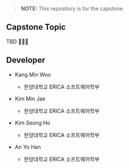 >**NOTE:** This repository is for the capstone 


## Capstone Topic
TBD 🤷🏻‍♂️

## Developer
- Kang Min Woo
  - 한양대학교 ERICA 소프트웨어학부

- Kim Min Jae
  - 한양대학교 ERICA 소프트웨어학부

- Kim Seong Ho
  - 한양대학교 ERICA 소프트웨어학부

- An Yo Han
  - 한양대학교 ERICA 소프트웨어학부
